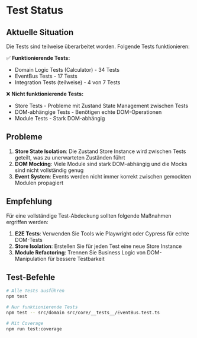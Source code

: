 # Test Status

## Aktuelle Situation

Die Tests sind teilweise überarbeitet worden. Folgende Tests funktionieren:

✅ **Funktionierende Tests:**
- Domain Logic Tests (Calculator) - 34 Tests
- EventBus Tests - 17 Tests 
- Integration Tests (teilweise) - 4 von 7 Tests

❌ **Nicht funktionierende Tests:**
- Store Tests - Probleme mit Zustand State Management zwischen Tests
- DOM-abhängige Tests - Benötigen echte DOM-Operationen
- Module Tests - Stark DOM-abhängig

## Probleme

1. **Store State Isolation**: Die Zustand Store Instance wird zwischen Tests geteilt, was zu unerwarteten Zuständen führt
2. **DOM Mocking**: Viele Module sind stark DOM-abhängig und die Mocks sind nicht vollständig genug
3. **Event System**: Events werden nicht immer korrekt zwischen gemockten Modulen propagiert

## Empfehlung

Für eine vollständige Test-Abdeckung sollten folgende Maßnahmen ergriffen werden:

1. **E2E Tests**: Verwenden Sie Tools wie Playwright oder Cypress für echte DOM-Tests
2. **Store Isolation**: Erstellen Sie für jeden Test eine neue Store Instance
3. **Module Refactoring**: Trennen Sie Business Logic von DOM-Manipulation für bessere Testbarkeit

## Test-Befehle

```bash
# Alle Tests ausführen
npm test

# Nur funktionierende Tests
npm test -- src/domain src/core/__tests__/EventBus.test.ts

# Mit Coverage
npm run test:coverage
```